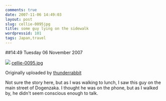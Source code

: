 ```yaml
---
comments: true
date: 2007-11-06 14:49:03
layout: post
slug: cellie-0095jpg
title: some guy lying on the sidewalk
wordpressid: 101
tags: Japan,travel
---
```


##14:49 Tuesday 06 November 2007

[![](http://farm3.static.flickr.com/2247/1884116500_e9a2a1bba7.jpg)](http://www.flickr.com/photos/thunderrabbit/1884116500/)
[cellie-0095.jpg](http://www.flickr.com/photos/thunderrabbit/1884116500/)

Originally uploaded by [thunderrabbit](http://www.flickr.com/people/thunderrabbit/)


Not sure the story here, but as I was walking to lunch, I saw this guy on the main street of Dogenzaka.  I thought he was on the phone, but as I walked by, he didn't seem conscious enough to talk.
